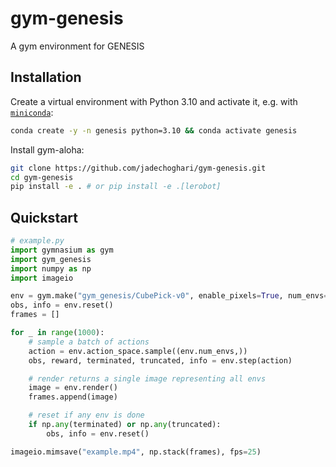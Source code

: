 # gym-genesis

A gym environment for GENESIS

## Installation

Create a virtual environment with Python 3.10 and activate it, e.g. with [`miniconda`](https://docs.anaconda.com/free/miniconda/index.html):
```bash
conda create -y -n genesis python=3.10 && conda activate genesis
```

Install gym-aloha:
```bash
git clone https://github.com/jadechoghari/gym-genesis.git
cd gym-genesis
pip install -e . # or pip install -e .[lerobot]
```

## Quickstart

```python
# example.py
import gymnasium as gym
import gym_genesis
import numpy as np
import imageio

env = gym.make("gym_genesis/CubePick-v0", enable_pixels=True, num_envs=3)
obs, info = env.reset()
frames = []

for _ in range(1000):
    # sample a batch of actions
    action = env.action_space.sample((env.num_envs,))
    obs, reward, terminated, truncated, info = env.step(action)

    # render returns a single image representing all envs
    image = env.render()
    frames.append(image)

    # reset if any env is done
    if np.any(terminated) or np.any(truncated):
        obs, info = env.reset()

imageio.mimsave("example.mp4", np.stack(frames), fps=25)
```
